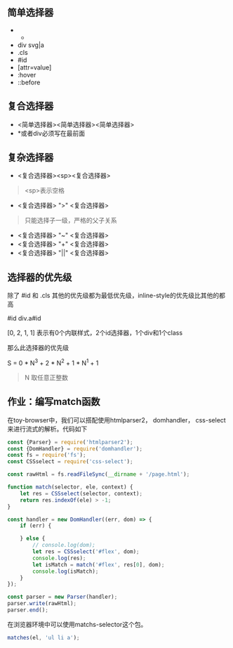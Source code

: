 ## 简单选择器

- *
- div svg|a
- .cls
- #id
- [attr=value]
- :hover
- ::before

## 复合选择器
- <简单选择器><简单选择器><简单选择器>
- *或者div必须写在最前面

## 复杂选择器
- <复合选择器>\<sp\><复合选择器>
> \<sp\>表示空格
- <复合选择器> ">" <复合选择器>
> 只能选择子一级，严格的父子关系
- <复合选择器> "~" <复合选择器>
- <复合选择器> "+" <复合选择器>
- <复合选择器> "||" <复合选择器>

## 选择器的优先级

除了 #id 和 .cls 其他的优先级都为最低优先级，inline-style的优先级比其他的都高

\#id div.a#id

[0, 2, 1, 1] 表示有0个内联样式，2个id选择器，1个div和1个class

那么此选择器的优先级

S = 0 * N<sup>3</sup> + 2 * N<sup>2</sup> + 1 * N<sup>1</sup> + 1

> N 取任意正整数

## 作业：编写match函数
在toy-browser中，我们可以搭配使用htmlparser2， domhandler， css-select来进行流式的解析。代码如下

```js
const {Parser} = require('htmlparser2');
const {DomHandler} = require('domhandler');
const fs = require('fs');
const CSSselect = require('css-select');

const rawHtml = fs.readFileSync(__dirname + '/page.html');

function match(selector, ele, context) {
    let res = CSSselect(selector, context);
    return res.indexOf(ele) > -1;
}

const handler = new DomHandler((err, dom) => {
    if (err) {

    } else {
        // console.log(dom);
        let res = CSSselect('#flex', dom);
        console.log(res);
        let isMatch = match('#flex', res[0], dom);
        console.log(isMatch);
    }
});

const parser = new Parser(handler);
parser.write(rawHtml);
parser.end();
```

在浏览器环境中可以使用matchs-selector这个包。
```js
matches(el, 'ul li a');

```
